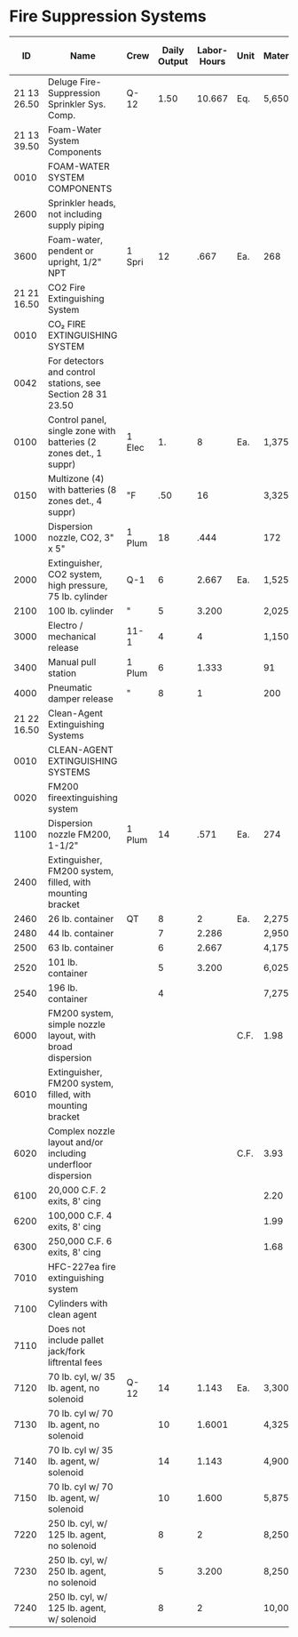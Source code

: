# Fire Suppression Systems

| ID    | Name                                                                 | Crew   | Daily Output | Labor-Hours | Unit   | Material | Labor   | Equipment | Total    | Total Incl O&P |
|-------|----------------------------------------------------------------------|--------|--------------|-------------|--------|----------|---------|-----------|----------|----------------|
| 21 13 26.50 | Deluge Fire-Suppression Sprinkler Sys. Comp.                        | Q-12   | 1.50         | 10.667      | Eq.    | 5,650    | 660     |           | 6,310    | 7,175          |
| 21 13 39.50 | Foam-Water System Components                                       |        |              |             |        |          |         |           |          |                |
| 0010  | FOAM-WATER SYSTEM COMPONENTS                                            |        |              |             |        |          |         |           |          |                |
| 2600  | Sprinkler heads, not including supply piping                            |        |              |             |        |          |         |           |          |                |
| 3600  | Foam-water, pendent or upright, 1/2" NPT                                | 1 Spri | 12           | .667        | Ea.    | 268      | 45.50   |           | 313.50   | 365            |
| 21 21 16.50 | CO2 Fire Extinguishing System                                         |        |              |             |        |          |         |           |          |                |
| 0010  | CO₂ FIRE EXTINGUISHING SYSTEM                                           |        |              |             |        |          |         |           |          |                |
| 0042  | For detectors and control stations, see Section 28 31 23.50             |        |              |             |        |          |         |           |          |                |
| 0100  | Control panel, single zone with batteries (2 zones det., 1 suppr)       | 1 Elec | 1.           | 8           | Ea.    | 1,375    | 530     |           | 1,905    | 2,275          |
| 0150  | Multizone (4) with batteries (8 zones det., 4 suppr)                    | "F     | .50          | 16          |        | 3,325    | 1,050   |           | 4,375    | 5,250          |
| 1000  | Dispersion nozzle, CO2, 3" x 5"                                         | 1 Plum | 18           | .444        |        | 172      | 31      |           | 203      | 237            |
| 2000  | Extinguisher, CO2 system, high pressure, 75 lb. cylinder                | Q-1    | 6            | 2.667       | Ea.    | 1,525    | 168     |           | 1,693    | 1,925          |
| 2100  | 100 lb. cylinder                                                        | "      | 5            | 3.200       |        | 2,025    | 201     |           | 2,226    | 2,525          |
| 3000  | Electro / mechanical release                                            | 11-1   | 4            | 4           |        | 1,150    | 272     |           | 1,422    | 1,650          |
| 3400  | Manual pull station                                                     | 1 Plum | 6            | 1.333       |        | 91       | 93      |           | 184      | 239            |
| 4000  | Pneumatic damper release                                                | "      | 8            | 1           |        | 200      | 70      |           | 270      | 325            |
| 21 22 16.50 | Clean-Agent Extinguishing Systems                                     |        |              |             |        |          |         |           |          |                |
| 0010  | CLEAN-AGENT EXTINGUISHING SYSTEMS                                       |        |              |             |        |          |         |           |          |                |
| 0020  | FM200 fireextinguishing system                                          |        |              |             |        |          |         |           |          |                |
| 1100  | Dispersion nozzle FM200, 1-1/2"                                         | 1 Plum | 14           | .571        | Ea.    | 274      | 40      |           | 314      | 360            |
| 2400  | Extinguisher, FM200 system, filled, with mounting bracket               |        |              |             |        |          |         |           |          |                |
| 2460  | 26 lb. container                                                        | QT     | 8            | 2           | Ea.    | 2,275    | 126     |           | 2,401    | 2,675          |
| 2480  | 44 lb. container                                                        |        | 7            | 2.286       |        | 2,950    | 144     |           | 3,094    | 3,450          |
| 2500  | 63 lb. container                                                        |        | 6            | 2.667       |        | 4,175    | 168     |           | 4,343    | 4,850          |
| 2520  | 101 lb. container                                                       |        | 5            | 3.200       |        | 6,025    | 201     |           | 6,226    | 6,925          |
| 2540  | 196 lb. container                                                       |        | 4            |             |        | 7,275    | 251     |           | 7,526    | 8,375          |
| 6000  | FM200 system, simple nozzle layout, with broad dispersion               |        |              |             | C.F.   | 1.98     |         |           | 1.98     | 2.18           |
| 6010  | Extinguisher, FM200 system, filled, with mounting bracket               |        |              |             |        |          |         |           |          |                |
| 6020  | Complex nozzle layout and/or including underfloor dispersion            |        |              |             | C.F.   | 3.93     |         |           | 3.93     | 4.32           |
| 6100  | 20,000 C.F. 2 exits, 8' cing                                            |        |              |             |        | 2.20     |         |           | 2.20     | 2.42           |
| 6200  | 100,000 C.F. 4 exits, 8' cing                                           |        |              |             |        | 1.99     |         |           | 1.99     | 2.19           |
| 6300  | 250,000 C.F. 6 exits, 8' cing                                           |        |              |             |        | 1.68     |         |           | 1.68     | 1.85           |
| 7010  | HFC-227ea fire extinguishing system                                     |        |              |             |        |          |         |           |          |                |
| 7100  | Cylinders with clean agent                                              |        |              |             |        |          |         |           |          |                |
| 7110  | Does not include pallet jack/fork liftrental fees                       |        |              |             |        |          |         |           |          |                |
| 7120  | 70 lb. cyl, w/ 35 lb. agent, no solenoid                               | Q-12   | 14           | 1.143       | Ea.    | 3,300    | 70.50   |           | 3,370.50 | 3,725          |
| 7130  | 70 lb. cyl w/ 70 lb. agent, no solenoid                                |        | 10           | 1.6001      |        | 4,325    | 98.50   |           | 4,423.50 | 4,900          |
| 7140  | 70 lb. cyl w/ 35 lb. agent, w/ solenoid                                |        | 14           | 1.143       |        | 4,900    | 70.50   |           | 4,970.50 | 5,500          |
| 7150  | 70 lb. cyl w/ 70 lb. agent, w/ solenoid                                |        | 10           | 1.600       |        | 5,875    | 98.50   |           | 5,973.50 | 6,600          |
| 7220  | 250 lb. cyl, w/ 125 lb. agent, no solenoid                             |        | 8            | 2           |        | 8,250    | 123     |           | 8,373    | 9,250          |
| 7230  | 250 lb. cyl, w/ 250 lb. agent, no solenoid                             |        | 5            | 3.200       |        | 8,250    | 197     |           | 8,447    | 9,375          |
| 7240  | 250 lb. cyl, w/ 125 lb. agent, w/ solenoid                             |        | 8            | 2           |        | 10,000   | 123     |           | 10,123   | 11,300         |